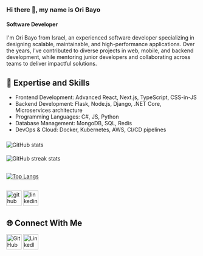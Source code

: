 ### Hi there 👋, my name is Ori Bayo
#### Software Developer


I'm Ori Bayo from Israel, an experienced software developer specializing in designing scalable, maintainable, and high-performance applications. Over the years, I’ve contributed to diverse projects in web, mobile, and backend development, while mentoring junior developers and collaborating across teams to deliver impactful solutions.

## 🌟 Expertise and Skills
* Frontend Development: Advanced React, Next.js, TypeScript, CSS-in-JS
* Backend Development: Flask, Node.js, Django, .NET Core, Microservices architecture
* Programming Languages: C#, JS, Python 
* Database Management: MongoDB, SQL, Redis
* DevOps & Cloud: Docker, Kubernetes, AWS, CI/CD pipelines



###
![GitHub stats](https://github-readme-stats.vercel.app/api?username=oriBayo&show_icons=true)  
####
![GitHub streak stats](https://github-readme-streak-stats.herokuapp.com/?user=oriBayo)  
## 
[![Top Langs](https://github-readme-stats.vercel.app/api/top-langs/?username=oriBayo)](https://github.com/anuraghazra/github-readme-stats)
##
[<img src='https://cdn.jsdelivr.net/npm/simple-icons@3.0.1/icons/github.svg' alt='github' height='40'>](https://github.com/oriBayo)  [<img src='https://cdn.jsdelivr.net/npm/simple-icons@3.0.1/icons/linkedin.svg' alt='linkedin' height='40'>](https://www.linkedin.com/in/https://www.linkedin.com/in/ori-bayo-0018661a5//) 

## 🌐 Connect With Me
<img src='https://cdn.jsdelivr.net/npm/simple-icons@3.0.1/icons/github.svg' alt='GitHub' height='40'>
<img src='https://cdn.jsdelivr.net/npm/simple-icons@3.0.1/icons/linkedin.svg' alt='LinkedIn' height='40'>
